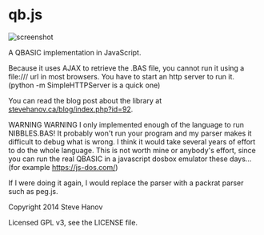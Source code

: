 # qb.js

![screenshot](https://raw.github.com/smhanov/qb.js/master/assets/screenshot.png)

A QBASIC implementation in JavaScript. 

Because it uses AJAX to retrieve the .BAS file, you cannot run it using a file:/// url in most browsers. You have to start an http server to run it. (python -m SimpleHTTPServer is a quick one)

You can read the blog post about the library at [stevehanov.ca/blog/index.php?id=92](http://stevehanov.ca/blog/index.php?id=92).

WARNING WARNING I only implemented enough of the language to run NIBBLES.BAS! It probably won't run your program and my parser makes it difficult to debug what is wrong. I think it would take several years of effort to do the whole language. This is not worth mine or anybody's effort, since you can run the real QBASIC in a javascript dosbox emulator these days... (for example https://js-dos.com/)

If I were doing it again, I would replace the parser with a packrat parser such as peg.js.

Copyright 2014 Steve Hanov

Licensed GPL v3, see the LICENSE file.
